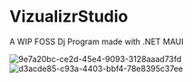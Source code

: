 # VizualizrStudio
A WIP FOSS Dj Program made with .NET MAUI

![9e7a20bc-ce2d-45e4-9093-3128aaad73fd](https://github.com/user-attachments/assets/f550ac04-fcf4-4c4e-9fbe-be8ed5b33fd7)
![d3acde85-c93a-4403-bbf4-78e8395c37ee](https://github.com/user-attachments/assets/a39d6372-fc90-43a0-ae22-28b702bae367)
